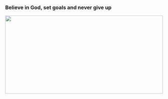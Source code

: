 <h3>Believe in God, set goals and never give up</h3>
<img style="width:100%; height:250px;" src="https://miro.medium.com/v2/resize:fit:1358/1*Js-o5Lsxh7v0DmTmsLavTg.gif">




<p align="left">
</p>

